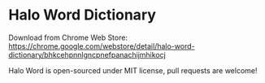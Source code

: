 Halo Word Dictionary
========

Download from Chrome Web Store: https://chrome.google.com/webstore/detail/halo-word-dictionary/bhkcehpnnlgncpnefpanachijmhikocj

Halo Word is open-sourced under MIT license, pull requests are welcome!